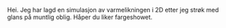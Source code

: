 Hei. Jeg har lagd en simulasjon av varmelikningen i 2D etter jeg strøk med glans på muntlig oblig. Håper du liker fargeshowet. 
